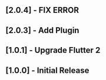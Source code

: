 ## [2.0.4] - FIX ERROR

## [2.0.3] - Add Plugin

## [1.0.1] - Upgrade Flutter 2

## [1.0.0] - Initial Release
